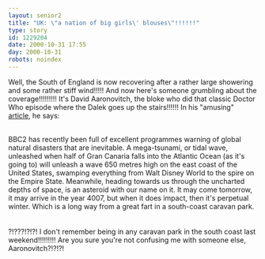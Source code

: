 ```yaml
---
layout: senior2
title: "UK: \"a nation of big girls\' blouses\"!!!!!!"
type: story
id: 1229204
date: 2000-10-31 17:55
day: 2000-10-31
robots: noindex
---
```

Well, the South of England is now recovering after a rather large showering and some rather stiff wind!!!!! And now here's someone grumbling about the coverage!!!!!!!!! It's David Aaronovitch, the bloke who did that classic Doctor Who episode where the Dalek goes up the stairs!!!!!! In his "amusing" <a href="http://www.independent.co.uk/argument/Regular_columnists/David_Aaronovitch/aaronovitch311000.shtml">article</a>, he says:<br/> <br/><div class="quote">BBC2 has recently been full of excellent programmes warning of global natural disasters that are inevitable. A mega-tsunami, or tidal wave, unleashed when half of Gran Canaria falls into the Atlantic Ocean (as it's going to) will unleash a wave 650 metres high on the east coast of the United States, swamping everything from Walt Disney World to the spire on the Empire State. Meanwhile, heading towards us through the uncharted depths of space, is an asteroid with our name on it. It may come tomorrow, it may arrive in the year 4007, but when it does impact, then it's perpetual winter. Which is a long way from a great fart in a south-coast caravan park.</div> <br/> <br/>?!???!?!?! I don't remember being in any caravan park in the south coast last weekend!!!!!!!!! Are you sure you're not confusing me with someone else, Aaronovitch?!?!?!
